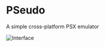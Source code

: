 # PSeudo
A simple cross-platform PSX emulator

![Interface](https://raw.githubusercontent.com/dkoluris/pseudo/master/Resources/Interface.jpg)
